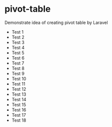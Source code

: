 # pivot-table
Demonstrate idea of creating pivot table by Laravel
 - Test 1
 - Test 2
 - Test 3
 - Test 4
 - Test 5
 - Test 6
 - Test 7
 - Test 8
 - Test 9
 - Test 10
 - Test 11
 - Test 12
 - Test 13
 - Test 14
 - Test 15
 - Test 16
 - Test 17
 - Test 18
